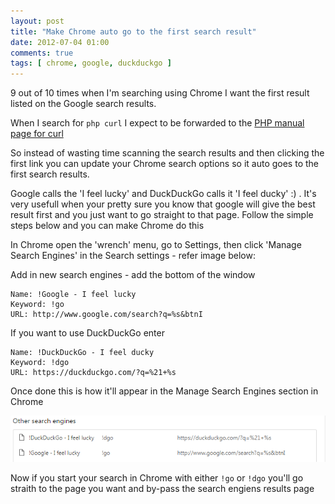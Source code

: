 ```yaml
---
layout: post
title: "Make Chrome auto go to the first search result"
date: 2012-07-04 01:00
comments: true
tags: [ chrome, google, duckduckgo ]
---
```


9 out of 10 times when I'm searching using Chrome I want the first result listed on the Google search results.

When I search for `php curl` I expect to be forwarded to the [PHP manual page for curl](http://php.net/manual/en/book.curl.php)

So instead of wasting time scanning the search results
and then clicking the first link you can update your Chrome search options so it auto goes to the first search results.

Google calls the 'I feel lucky' and DuckDuckGo calls it 'I feel ducky' :) . It's very usefull when your pretty sure you know that 
google will give the best result first and you just want to go straight to that page. Follow the simple steps below and
you can make Chrome do this

In Chrome open the 'wrench' menu, go to Settings, then click 'Manage Search Engines' in the Search settings - refer image below:

Add in new search engines - add the bottom of the window 

``` config
Name: !Google - I feel lucky
Keyword: !go
URL: http://www.google.com/search?q=%s&btnI
```

If you want to use DuckDuckGo enter

``` config
Name: !DuckDuckGo - I feel ducky
Keyword: !dgo
URL: https://duckduckgo.com/?q=%21+%s
```

Once done this is how it'll appear in the Manage Search Engines section in Chrome

![chrome add search engines](/img/chrome-direct.png)

Now if you start your search in Chrome with either `!go` or `!dgo` you'll go straith to the page you want and by-pass the search engiens results page